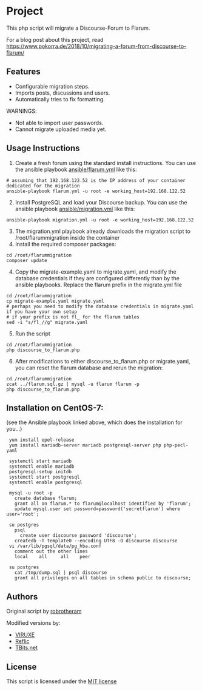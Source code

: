 # Project

This php script will migrate a Discourse-Forum to Flarum.

For a blog post about this project, read https://www.pokorra.de/2018/10/migrating-a-forum-from-discourse-to-flarum/

## Features

- Configurable migration steps.
- Imports posts, discussions and users.
- Automatically tries to fix formatting.

WARNINGS:
- Not able to import user passwords.
- Cannot migrate uploaded media yet.

## Usage Instructions

1. Create a fresh forum using the standard install instructions. You can use the ansible playbook [ansible/flarum.yml](flarum.yml) like this:

```
# assuming that 192.168.122.52 is the IP address of your container dedicated for the migration
ansible-playbook flarum.yml -u root -e working_host=192.168.122.52
```

2. Install PostgreSQL and load your Discourse backup. You can use the ansible playbook [ansible/migration.yml](migration.yml) like this:

```
ansible-playbook migration.yml -u root -e working_host=192.168.122.52
```

3. The migration.yml playbook already downloads the migration script to /root/flarummigration inside the container
4. Install the required composer packages:

```
cd /root/flarummigration
composer update
```

4. Copy the migrate-example.yaml to migrate.yaml, and modify the database credentials if they are configured differently than by the ansible playbooks. Replace the flarum prefix in the migrate.yml file

```
cd /root/flarummigration
cp migrate-example.yaml migrate.yaml
# perhaps you need to modify the database credentials in migrate.yaml if you have your own setup
# if your prefix is not fl_ for the flarum tables
sed -i "s/fl_//g" migrate.yaml
```

5. Run the script

```
cd /root/flarummigration
php discourse_to_flarum.php
```

6. After modifications to either discourse_to_flarum.php or migrate.yaml, you can reset the flarum database and rerun the migration:

```
cd /root/flarummigration
zcat ../flarum.sql.gz | mysql -u flarum flarum -p
php discourse_to_flarum.php
```

## Installation on CentOS-7:

(see the Ansible playbook linked above, which does the installation for you...)


```
 yum install epel-release
 yum install mariadb-server mariadb postgresql-server php php-pecl-yaml

 systemctl start mariadb
 systemctl enable mariadb
 postgresql-setup initdb
 systemctl start postgresql
 systemctl enable postgresql

 mysql -u root -p
   create database flarum;
   grant all on flarum.* to flarum@localhost identified by 'flarum';
   update mysql.user set password=password('secretflarum') where user='root';
 
 su postgres
   psql 
     create user discourse password 'discourse';
   createdb -T template0 --encoding UTF8 -O discourse discourse
 vi /var/lib/pgsql/data/pg_hba.conf
   comment out the other lines
   local    all     all    peer
 
 su postgres
   cat /tmp/dump.sql | psql discourse
   grant all privileges on all tables in schema public to discourse;
```

## Authors

Original script by [robrotheram](https://github.com/robrotheram/phpbb_to_flarum)

Modified versions by:
- [VIRUXE](https://github.com/viruxe/phpbb_to_flarum)
- [Reflic](https://github.com/Reflic/phpbb_to_flarum)
- [TBits.net](https://github.com/TBits)

## License

This script is licensed under the [MIT license](LICENSE)

